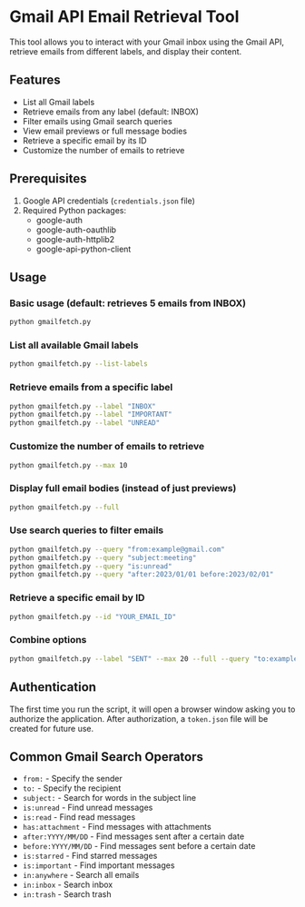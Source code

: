 # Gmail API Email Retrieval Tool

This tool allows you to interact with your Gmail inbox using the Gmail API, retrieve emails from different labels, and display their content.

## Features

- List all Gmail labels
- Retrieve emails from any label (default: INBOX)
- Filter emails using Gmail search queries
- View email previews or full message bodies
- Retrieve a specific email by its ID
- Customize the number of emails to retrieve

## Prerequisites

1. Google API credentials (`credentials.json` file)
2. Required Python packages:
   - google-auth
   - google-auth-oauthlib
   - google-auth-httplib2
   - google-api-python-client

## Usage

### Basic usage (default: retrieves 5 emails from INBOX)

```bash
python gmailfetch.py
```

### List all available Gmail labels

```bash
python gmailfetch.py --list-labels
```

### Retrieve emails from a specific label

```bash
python gmailfetch.py --label "INBOX"
python gmailfetch.py --label "IMPORTANT"
python gmailfetch.py --label "UNREAD"
```

### Customize the number of emails to retrieve

```bash
python gmailfetch.py --max 10
```

### Display full email bodies (instead of just previews)

```bash
python gmailfetch.py --full
```

### Use search queries to filter emails

```bash
python gmailfetch.py --query "from:example@gmail.com"
python gmailfetch.py --query "subject:meeting"
python gmailfetch.py --query "is:unread"
python gmailfetch.py --query "after:2023/01/01 before:2023/02/01"
```

### Retrieve a specific email by ID

```bash
python gmailfetch.py --id "YOUR_EMAIL_ID"
```

### Combine options

```bash
python gmailfetch.py --label "SENT" --max 20 --full --query "to:example@gmail.com"
```

## Authentication

The first time you run the script, it will open a browser window asking you to authorize the application. After authorization, a `token.json` file will be created for future use.

## Common Gmail Search Operators

- `from:` - Specify the sender
- `to:` - Specify the recipient
- `subject:` - Search for words in the subject line
- `is:unread` - Find unread messages
- `is:read` - Find read messages
- `has:attachment` - Find messages with attachments
- `after:YYYY/MM/DD` - Find messages sent after a certain date
- `before:YYYY/MM/DD` - Find messages sent before a certain date
- `is:starred` - Find starred messages
- `is:important` - Find important messages
- `in:anywhere` - Search all emails
- `in:inbox` - Search inbox
- `in:trash` - Search trash
